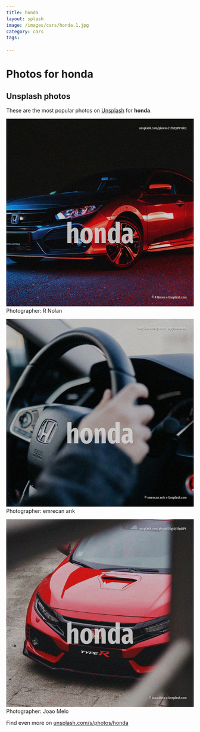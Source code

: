 ```yaml
---
title: honda
layout: splash
image: /images/cars/honda.1.jpg
category: cars
tags:

---
```

# Photos for honda
 
## Unsplash photos
These are the most popular photos on [Unsplash](https://unsplash.com) for **honda**.
 
![honda](/images/cars/honda.1.jpg)
Photographer:  R Nolan
 
![honda](/images/cars/honda.2.jpg)
Photographer:  emrecan arık
 
![honda](/images/cars/honda.3.jpg)
Photographer:  Joao Melo
 
Find even more on [unsplash.com/s/photos/honda](https://unsplash.com/s/photos/honda)
 
